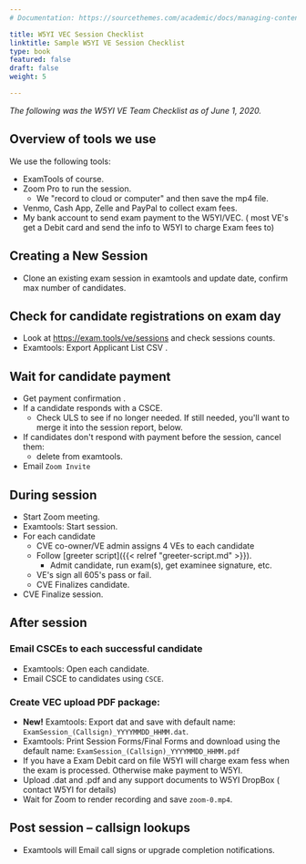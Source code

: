 ```yaml
---
# Documentation: https://sourcethemes.com/academic/docs/managing-content/

title: W5YI VEC Session Checklist
linktitle: Sample W5YI VE Session Checklist
type: book
featured: false
draft: false
weight: 5

---
```

_The following was the W5YI VE Team Checklist as of June 1, 2020._


## Overview of tools we use

We use the following tools:
* ExamTools of course.
* Zoom Pro to run the session.
  * We "record to cloud or computer" and then save the mp4 file.
* Venmo, Cash App, Zelle and PayPal to collect exam fees.
* My bank account to send exam payment to the W5YI/VEC.  ( most VE's get a Debit card and send the info to W5YI to charge Exam fees to)

## Creating a New Session

* Clone an existing exam session in examtools and update date, confirm max number of candidates.


## Check for candidate registrations on exam day
* Look at https://exam.tools/ve/sessions and check sessions counts. 
* Examtools: Export Applicant List CSV .

## Wait for candidate payment
* Get payment confirmation .
* If a candidate responds with a CSCE.
  * Check ULS to see if no longer needed. If still needed, you'll want to merge it into the session report, below.
* If candidates don't respond with payment before the session, cancel them:
  * delete from examtools.
* Email `Zoom Invite`

## During session
* Start Zoom meeting.
* Examtools: Start session.
* For each candidate
  * CVE co-owner/VE admin assigns 4 VEs to each candidate
  * Follow [greeter script]({{< relref "greeter-script.md" >}}).
    * Admit candidate, run exam(s), get examinee signature, etc.
  * VE's sign all 605's pass or fail.
  * CVE Finalizes candidate.
* CVE Finalize session.

## After session
### Email CSCEs to each successful candidate
* Examtools: Open each candidate.
* Email CSCE to candidates using `CSCE`.

### Create VEC upload PDF package:
* **New!** Examtools: Export dat and save with default name: `ExamSession_(Callsign)_YYYYMMDD_HHMM.dat`.
* Examtools: Print Session Forms/Final Forms and download using the default name:
  `ExamSession_(Callsign)_YYYYMMDD_HHMM.pdf`
* If you have a Exam Debit card on file W5YI will charge exam fess when the exam is processed.  Otherwise make payment to W5YI.
* Upload .dat and .pdf and any support documents to W5YI DropBox ( contact W5YI for details)
* Wait for Zoom to render recording and save `zoom-0.mp4`.

## Post session – callsign lookups
* Examtools will Email call signs or upgrade completion notifications.

